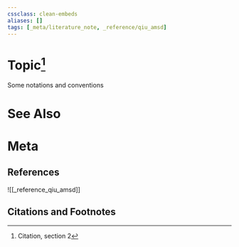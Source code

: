 ```yaml
---
cssclass: clean-embeds
aliases: []
tags: [_meta/literature_note, _reference/qiu_amsd]
---
```

# Topic[^1]
Some notations and conventions

# See Also

# Meta
## References
![[_reference_qiu_amsd]]


## Citations and Footnotes
[^1]: Citation, section 2
